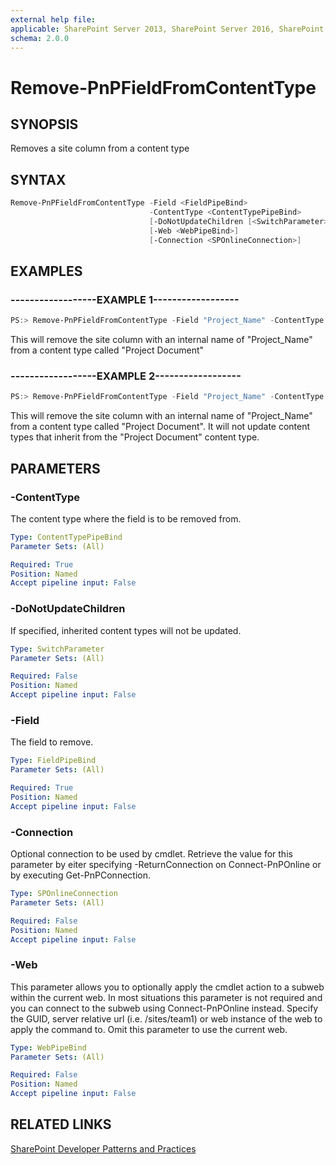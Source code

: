 ```yaml
---
external help file:
applicable: SharePoint Server 2013, SharePoint Server 2016, SharePoint Online
schema: 2.0.0
---
```

# Remove-PnPFieldFromContentType

## SYNOPSIS
Removes a site column from a content type

## SYNTAX 

```powershell
Remove-PnPFieldFromContentType -Field <FieldPipeBind>
                               -ContentType <ContentTypePipeBind>
                               [-DoNotUpdateChildren [<SwitchParameter>]]
                               [-Web <WebPipeBind>]
                               [-Connection <SPOnlineConnection>]
```

## EXAMPLES

### ------------------EXAMPLE 1------------------
```powershell
PS:> Remove-PnPFieldFromContentType -Field "Project_Name" -ContentType "Project Document"
```

This will remove the site column with an internal name of "Project_Name" from a content type called "Project Document"

### ------------------EXAMPLE 2------------------
```powershell
PS:> Remove-PnPFieldFromContentType -Field "Project_Name" -ContentType "Project Document" -DoNotUpdateChildren
```

This will remove the site column with an internal name of "Project_Name" from a content type called "Project Document". It will not update content types that inherit from the "Project Document" content type.

## PARAMETERS

### -ContentType
The content type where the field is to be removed from.

```yaml
Type: ContentTypePipeBind
Parameter Sets: (All)

Required: True
Position: Named
Accept pipeline input: False
```

### -DoNotUpdateChildren
If specified, inherited content types will not be updated.

```yaml
Type: SwitchParameter
Parameter Sets: (All)

Required: False
Position: Named
Accept pipeline input: False
```

### -Field
The field to remove.

```yaml
Type: FieldPipeBind
Parameter Sets: (All)

Required: True
Position: Named
Accept pipeline input: False
```

### -Connection
Optional connection to be used by cmdlet. Retrieve the value for this parameter by eiter specifying -ReturnConnection on Connect-PnPOnline or by executing Get-PnPConnection.

```yaml
Type: SPOnlineConnection
Parameter Sets: (All)

Required: False
Position: Named
Accept pipeline input: False
```

### -Web
This parameter allows you to optionally apply the cmdlet action to a subweb within the current web. In most situations this parameter is not required and you can connect to the subweb using Connect-PnPOnline instead. Specify the GUID, server relative url (i.e. /sites/team1) or web instance of the web to apply the command to. Omit this parameter to use the current web.

```yaml
Type: WebPipeBind
Parameter Sets: (All)

Required: False
Position: Named
Accept pipeline input: False
```

## RELATED LINKS

[SharePoint Developer Patterns and Practices](http://aka.ms/sppnp)